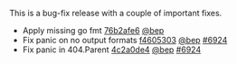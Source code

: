 

This is a bug-fix release with a couple of important fixes.

* Apply missing go fmt [76b2afe6](https://github.com/gothamhq/gotham/commit/76b2afe642c37aedc7269b41d6fca5b78f467ce4) [@bep](https://github.com/bep) 
* Fix panic on no output formats [f4605303](https://github.com/gothamhq/gotham/commit/f46053034759c4f9790a79e0a146dbc1b426b1ff) [@bep](https://github.com/bep) [#6924](https://github.com/gothamhq/gotham/issues/6924)
* Fix panic in 404.Parent [4c2a0de4](https://github.com/gothamhq/gotham/commit/4c2a0de412a850745ad32e580fcd65575192ca53) [@bep](https://github.com/bep) [#6924](https://github.com/gothamhq/gotham/issues/6924)



